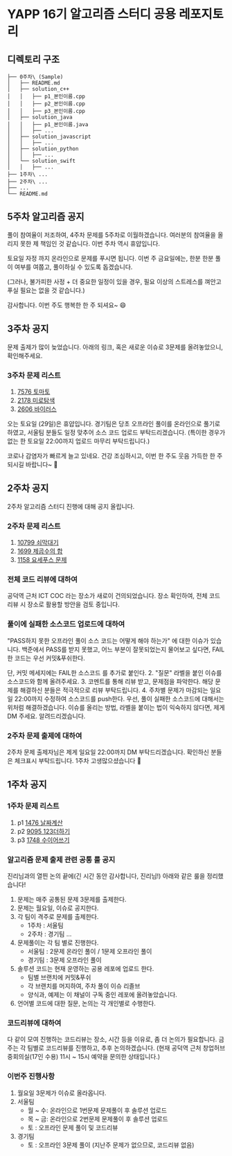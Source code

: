 # YAPP 16기 알고리즘 스터디 공용 레포지토리

## 디렉토리 구조
```
├── 0주차\ (Sample)
│   ├── README.md
│   ├── solution_c++
│   │   ├── p1_본인이름.cpp
│   │   ├── p2_본인이름.cpp
│   │   ├── p3_본인이름.cpp
│   ├── solution_java
│   │   ├── p1_본인이름.java
│   │   ├── ...
│   ├── solution_javascript
│   │   ├── ...
│   ├── solution_python
│   │   ├── ...
│   └── solution_swift
│   │   ├── ...
├── 1주차\ ...
├── 2주차\ ...
├── ...
└── README.md
```

## 5주차 알고리즘 공지

풀이 참여율이 저조하여, 4주차 문제를 5주차로 이월하겠습니다.
여러분의 참여율을 올리지 못한 제 책임인 것 같습니다.
이번 주차 역시 휴얍입니다.

토요일 자정 까지 온라인으로 문제를 푸시면 됩니다.
이번 주 금요일에는, 한분 한분 풀이 여부를 여쭙고,
풀이하실 수 있도록 돕겠습니다.

(그러나, 불가피한 사정 + 더 중요한 일정이 있을 경우,
필요 이상의 스트레스를 껴안고 푸실 필요는 없을 것 같습니다.)

감사합니다. 이번 주도 행복한 한 주 되셔요~ :smile:

## 3주차 공지

문제 출제가 많이 늦었습니다. 아래의 링크, 혹은 새로운 이슈로 3문제를 올려놓았으니, 확인해주세요.

### 3주차 문제 리스트

1. [7576 토마토](https://www.acmicpc.net/problem/7576)
2. [2178 미로탐색](https://www.acmicpc.net/problem/2178)
3. [2606 바이러스](https://www.acmicpc.net/problem/2606)

오는 토요일 (29일)은 휴얍입니다. 경기팀은 당초 오프라인 풀이를 온라인으로 풀기로 하였고, 
서울팀 분들도 일정 맞추어 소스 코드 업로드 부탁드리겠습니다. 
(특이한 경우가 없는 한 토요일 22:00까지 업로드 마무리 부탁드립니다.)

코로나 감염자가 빠르게 늘고 있네요.
건강 조심하시고, 이번 한 주도 웃음 가득한 한 주 되시길 바랍니다~ :slightly_smiling_face:

## 2주차 공지

2주차 알고리즘 스터디 진행에 대해 공지 올립니다.

### 2주차 문제 리스트

1. [10799 쇠막대기](https://www.acmicpc.net/problem/10799)
2. [1699 제곱수의 합](https://www.acmicpc.net/problem/1699)
3. [1158 요세푸스 문제](https://www.acmicpc.net/problem/1158)

### 전체 코드 리뷰에 대하여

공덕역 근처 ICT COC 라는 장소가 새로이 건의되었습니다.
장소 확인하여, 전체 코드 리뷰 시 장소로 활용할 방안을 검토 중입니다.

### 풀이에 실패한 소스코드 업로드에 대하여

"PASS하지 못한 오프라인 풀이 소스 코드는 어떻게 해야 하는가" 에 대한 이슈가 있습니다.
백준에서 PASS를 받지 못했고, 어느 부분이 잘못되었는지 물어보고 싶다면,
FAIL한 코드는 우선 커밋&푸쉬한다.

단, 커밋 메세지에는 FAIL한 소스코드 를 추가로 붙인다.
 2. "질문" 라벨을 붙인 이슈를 소스코드와 함께 올려주세요.
 3.  코멘트를 통해 리뷰 받고, 문제점을 파악한다.
해당 문제를 해결하신 분들은 적극적으로 리뷰 부탁드립니다.
 4.  주차별 문제가 마감되는 일요일 22:00까지 수정하여 소스코드를 push한다.
우선, 풀이 실패한 소스코드에 대해서는 위처럼 해결하겠습니다.
이슈를 올리는 방법, 라벨을 붙이는 법이 익숙하지 않다면, 제게 DM 주세요. 알려드리겠습니다.

### 2주차 문제 출제에 대하여
2주차 문제 출제자님은 제게 일요일 22:00까지 DM 부탁드리겠습니다.
확인하신 분들은 체크표시 부탁드립니다.
1주차 고생많으셨습니다 :slightly_smiling_face:

## 1주차 공지

### 1주차 문제 리스트

1. p1 [1476 날짜계산](https://www.acmicpc.net/problem/1476)
2. p2 [9095 123더하기](https://www.acmicpc.net/problem/9095)
3. p3 [1748 수이어쓰기](https://www.acmicpc.net/problem/1748)

### 알고리즘 문제 출제 관련 공통 룰 공지

진리님과의 열띈 논의 끝에(긴 시간 동안 감사합니다, 진리님!) 아래와 같은 룰을 정리했습니다!

1. 문제는 매주 공통된 문제 3문제를 출제한다.
2. 문제는 월요일, 이슈로 공지한다.
3. 각 팀이 격주로 문제를 출제한다.
    - 1주차 : 서울팀
    - 2주차 : 경기팀 ...
4. 문제풀이는 각 팀 별로 진행한다.
    - 서울팀 : 2문제 온라인 풀이 / 1문제 오프라인 풀이
    - 경기팀 : 3문제 오프라인 풀이
5. 솔루션 코드는 현재 운영하는 공용 레포에 업로드 한다.
    - 팀별 브랜치에 커밋&푸쉬
    - 각 브랜치를 머지하여, 주차 풀이 이슈 리졸브
    - 양식과, 예제는 이 채널이 구독 중인 레포에 올려놓았습니다.
6. 언어별 코드에 대한 질문, 논의는 각 개인별로 수행한다.

### 코드리뷰에 대하여

다 같이 모여 진행하는 코드리뷰는 장소, 시간 등을 이유로, 좀 더 논의가 필요합니다. 금주는 각 팀별로 코드리뷰를 진행하고, 추후 논의하겠습니다.
(현재 공덕역 근처 창업허브 중회의실(17인 수용) 11시 ~ 15시 예약을 문의한 상태입니다.)

### 이번주 진행사항

1. 월요일 3문제가 이슈로 올라옵니다.
2. 서울팀
    - 월 ~ 수: 온라인으로 1번문제 문제풀이 후 솔루션 업로드
    - 목 ~ 금: 온라인으로 2번문제 문제풀이 후 솔루션 업로드
    - 토 : 오프라인 문제 풀이 및 코드리뷰
3. 경기팀
    - 토 : 오프라인 3문제 풀이 (지난주 문제가 없으므로, 코드리뷰 없음)
